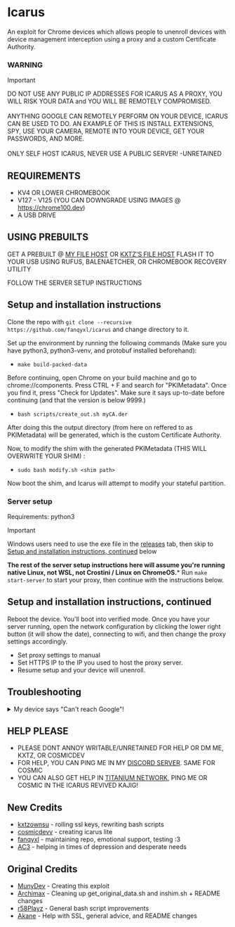 # Icarus
An exploit for Chrome devices which allows people to unenroll devices with device management interception using a proxy and a custom Certificate Authority.  

### WARNING
> [!IMPORTANT]
> DO NOT USE ANY PUBLIC IP ADDRESSES FOR ICARUS AS A PROXY, YOU WILL RISK YOUR DATA and YOU WILL BE REMOTELY COMPROMISED.<br><br>
> ANYTHING GOOGLE CAN REMOTELY PERFORM ON YOUR DEVICE, ICARUS CAN BE USED TO DO. AN EXAMPLE OF THIS IS INSTALL EXTENSIONS, SPY, USE YOUR CAMERA, REMOTE INTO YOUR DEVICE, GET YOUR PASSWORDS, AND MORE.<br><br>
> ONLY SELF HOST ICARUS, NEVER USE A PUBLIC SERVER!
> -UNRETAINED
## REQUIREMENTS
* KV4 OR LOWER CHROMEBOOK
* V127 - V125 (YOU CAN DOWNGRADE USING IMAGES @ https://chrome100.dev)
* A USB DRIVE
## USING PREBUILTS
GET A PREBUILT @ [MY FILE HOST](https://dl.fanqyxl.net/ChromeOS/Prebuilts/Icarus) OR [KXTZ'S FILE HOST](https://dl.kxtz.dev)
FLASH IT TO YOUR USB USING RUFUS, BALENAETCHER, OR CHROMEBOOK RECOVERY UTILITY

FOLLOW THE SERVER SETUP INSTRUCTIONS
## Setup and installation instructions
Clone the repo with `git clone --recursive https://github.com/fanqyxl/icarus` and change directory to it.

Set up the environment by running the following commands (Make sure you have python3, python3-venv, and protobuf installed beforehand):

- `make build-packed-data`

Before continuing, open Chrome on your build machine and go to chrome://components. Press CTRL + F and search for "PKIMetadata". Once you find it, press "Check for Updates". Make sure it says up-to-date before continuing (and that the version is below 9999.)
  
- `bash scripts/create_out.sh myCA.der`

After doing this the output directory (from here on reffered to as PKIMetadata) will be generated, which is the custom Certificate Authority.

Now, to modify the shim with the generated PKIMetadata (THIS WILL OVERWRITE YOUR SHIM) :

- `sudo bash modify.sh <shim path>`

Now boot the shim, and Icarus will attempt to modify your stateful partition.

### Server setup
Requirements: python3

> [!IMPORTANT]
> Windows users need to use the exe file in the [releases](https://github.com/fanqyxl/icarus/releases) tab, then skip to [Setup and installation instructions, continued](https://github.com/fanqyxl/icarus?tab=readme-ov-file#setup-and-installation-instructions-continued) below

**The rest of the server setup instructions here will assume you're running native Linux, not WSL, not Crostini / Linux on ChromeOS.***
Run `make start-server` to start your proxy, then continue with the instructions below.

## Setup and installation instructions, continued
Reboot the device. You'll boot into verified mode. Once you have your server running, open the network configuration by clicking the lower right button (it will show the date), connecting to wifi, and then change the proxy settings accordingly.

- Set proxy settings to manual
- Set HTTPS IP to the IP you used to host the proxy server. 
- Resume setup and your device will unenroll. 

## Troubleshooting
<details>
  <summary>My device says "Can't reach Google"!</summary>
  
  - Make sure your device and the server are connected to the same network
  - If that didn't work, powerwash your device and re-run the modified shim, and keep the server running.
</details>

## HELP PLEASE
* PLEASE DONT ANNOY WRITABLE/UNRETAINED FOR HELP OR DM ME, KXTZ, OR COSMICDEV
* FOR HELP, YOU CAN PING ME IN MY [DISCORD SERVER](https://discord.gg/FF6Evz2gwr). SAME FOR COSMIC
* YOU CAN ALSO GET HELP IN [TITANIUM NETWORK](https://discord.gg/unblock), PING ME OR COSMIC IN THE ICARUS REVIVED KAJIG!

## New Credits
- [kxtzownsu](https://github.com/kxtzownsu) - rolling ssl keys, rewriting bash scripts
- [cosmicdevv](https://github.com/cosmicdevv) - creating icarus lite
- [fanqyxl](https://github.com/fanqyxl) - maintaining repo, emotional support, testing :3
- [AC3](https://github.com/AC3GT) - helping in times of depression and desperate needs 

## Original Credits
- [MunyDev](https://github.com/MunyDev) - Creating this exploit
- [Archimax](https://github.com/EnterTheVoid-x86) - Cleaning up get_original_data.sh and inshim.sh + README changes
- [r58Playz](https://github.com/r58Playz) - General bash script improvements
- [Akane](https://github.com/genericness) - Help with SSL, general advice, and README changes
